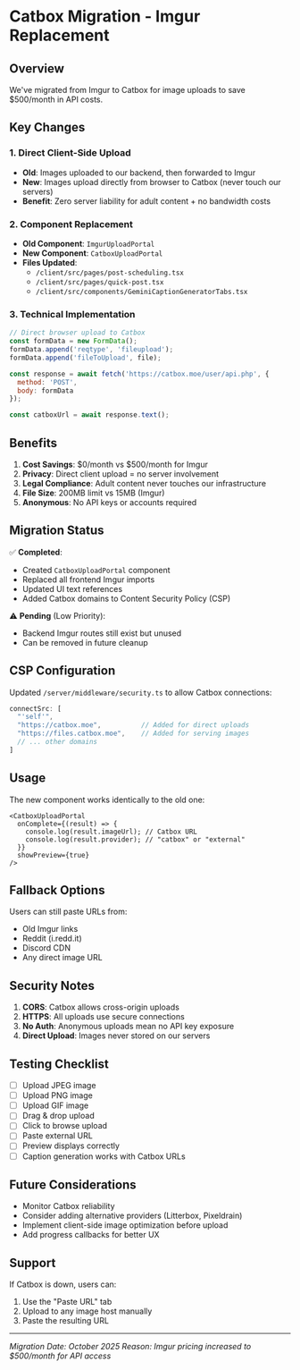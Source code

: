 # Catbox Migration - Imgur Replacement

## Overview
We've migrated from Imgur to Catbox for image uploads to save $500/month in API costs.

## Key Changes

### 1. Direct Client-Side Upload
- **Old**: Images uploaded to our backend, then forwarded to Imgur
- **New**: Images upload directly from browser to Catbox (never touch our servers)
- **Benefit**: Zero server liability for adult content + no bandwidth costs

### 2. Component Replacement
- **Old Component**: `ImgurUploadPortal`
- **New Component**: `CatboxUploadPortal`
- **Files Updated**:
  - `/client/src/pages/post-scheduling.tsx`
  - `/client/src/pages/quick-post.tsx`
  - `/client/src/components/GeminiCaptionGeneratorTabs.tsx`

### 3. Technical Implementation
```javascript
// Direct browser upload to Catbox
const formData = new FormData();
formData.append('reqtype', 'fileupload');
formData.append('fileToUpload', file);

const response = await fetch('https://catbox.moe/user/api.php', {
  method: 'POST',
  body: formData
});

const catboxUrl = await response.text();
```

## Benefits

1. **Cost Savings**: $0/month vs $500/month for Imgur
2. **Privacy**: Direct client upload = no server involvement
3. **Legal Compliance**: Adult content never touches our infrastructure
4. **File Size**: 200MB limit vs 15MB (Imgur)
5. **Anonymous**: No API keys or accounts required

## Migration Status

✅ **Completed**:
- Created `CatboxUploadPortal` component
- Replaced all frontend Imgur imports
- Updated UI text references
- Added Catbox domains to Content Security Policy (CSP)

⚠️ **Pending** (Low Priority):
- Backend Imgur routes still exist but unused
- Can be removed in future cleanup

## CSP Configuration

Updated `/server/middleware/security.ts` to allow Catbox connections:
```javascript
connectSrc: [
  "'self'",
  "https://catbox.moe",          // Added for direct uploads
  "https://files.catbox.moe",    // Added for serving images
  // ... other domains
]
```

## Usage

The new component works identically to the old one:

```tsx
<CatboxUploadPortal 
  onComplete={(result) => {
    console.log(result.imageUrl); // Catbox URL
    console.log(result.provider); // "catbox" or "external"
  }}
  showPreview={true}
/>
```

## Fallback Options

Users can still paste URLs from:
- Old Imgur links
- Reddit (i.redd.it)
- Discord CDN
- Any direct image URL

## Security Notes

1. **CORS**: Catbox allows cross-origin uploads
2. **HTTPS**: All uploads use secure connections
3. **No Auth**: Anonymous uploads mean no API key exposure
4. **Direct Upload**: Images never stored on our servers

## Testing Checklist

- [ ] Upload JPEG image
- [ ] Upload PNG image  
- [ ] Upload GIF image
- [ ] Drag & drop upload
- [ ] Click to browse upload
- [ ] Paste external URL
- [ ] Preview displays correctly
- [ ] Caption generation works with Catbox URLs

## Future Considerations

- Monitor Catbox reliability
- Consider adding alternative providers (Litterbox, Pixeldrain)
- Implement client-side image optimization before upload
- Add progress callbacks for better UX

## Support

If Catbox is down, users can:
1. Use the "Paste URL" tab
2. Upload to any image host manually
3. Paste the resulting URL

---
*Migration Date: October 2025*
*Reason: Imgur pricing increased to $500/month for API access*
